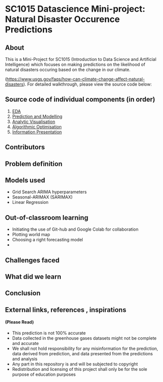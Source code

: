 # SC1015 Datascience Mini-project: Natural Disaster Occurence Predictions
## About
This is a Mini-Project for SC1015 (Introduction to Data Science and Artificial Intelligence) which focuses on making predictions on the likelihood of natural disasters occuring based on the change in our climate.

(https://www.usgs.gov/faqs/how-can-climate-change-affect-natural-disasters). 
For detailed walkthrough, please view the source code below:


## Source code of individual components (in order)
1. [EDA](https://github.com/)
2. [Prediction and Modelling](https://github.com/)
3. [Analytic Visualisation](https://github.com/)
4. [Algorithmic Optimisation](https://github.com/)
5. [Information Presentation](https://github.com/)

## Contributors



## Problem definition


## Models used
- Grid Search ARIMA hyperparameters
- Seasonal-ARIMAX (SARIMAX) 
- Linear Regression

## Out-of-classroom learning
- Initiating the use of Git-hub and Google Colab for collaboration 
- Plotting world map 
- Choosing a right forecasting model 
- 
## Challenges faced


## What did we learn


## Conclusion



## External links, references , inspirations


#### (Please Read)
- This prediction is not 100% accurate 
- Data collected in the greenhouse gases datasets might not be complete and accurate
- We shall not hold responsibility for any misinformation for the prediction, data derived from prediction, and data presented from the predictions and analysis
- Any part in this repository is and will be subjected to copyright 
- Redistribution and licensing of this project shall only be for the sole purpose of education purposes
